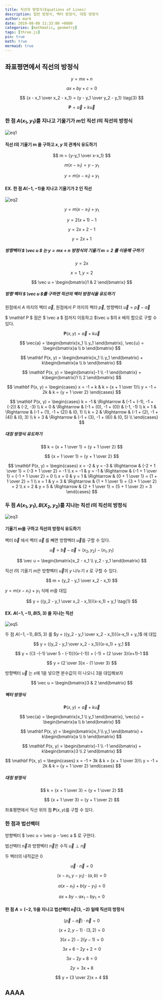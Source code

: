 ```yaml
---
title: 직선의 방정식(Equations of Lines)
description: 일반 방정식, 벡터 방정식, 대칭 방정식
author: mark
date: 2019-08-08 11:33:00 +0800
categories: [mathmatic, geometry]
tags: [three.js]
pin: true
math: true
mermaid: true
---
```



## **좌표평면에서 직선의 방정식**

$$
y = mx + n \tag{1}
$$

$$
ax + by + c = 0 \tag{2}
$$

$$
{x - x_1 \over x_2 - x_1} = {y - y_1 \over y_2 - y_1} \tag{3}
$$

$$
\mathbf{P} = \vec{a} + k\vec{u} \tag{4}
$$
 

### 한 점 $A(x_1, y_1)$를 지나고 기울기가 $m$인 직선 $l$의 직선의 방정식

![eq1](/assets/posts/20240724/image-1.png)

#### 직선 $l$의 기울기 m 을 구하고 $x, y$ 의 관계식 유도하기

$$
m = {y-y_1 \over x-x_1}
$$

$$
m(x-x_1) = y - y_1
$$

$$
y = m(x - x_1) + y_1
$$

#### EX. 한 점 $A(-1, -1)$을 지나고 기울기가 2 인 직선
![eq2](/assets/posts/20240724/image-3.png)

$$
y = m(x - x_1) + y_1
$$

$$
y = 2(x + 1) - 1
$$

$$
y = 2x + 2 - 1
$$

$$
y = 2x + 1
$$


##### 방향벡터 $ \vec u $ 는 $y = mx + n$ 방정식의 기울기 $m = 2$ 를 이용해 구하기

$$y=2x$$

$$x = 1, y = 2$$

$$ \vec u = \begin{bmatrix}1 & 2 \end{bmatrix} $$
  
##### 방향 벡터 $ \vec u $를 구하면 직선의 벡터 방정식을 유도하기

원점에서 $A$ 까지의 벡터 $\vec a$, 원점에서 $P$ 까지의 벡터 $\vec p$, 방향벡터 $\vec u = \vec p - \vec a$  

$ \mathbf P $ 점은 $ \vec a $ 점까지 이동하고 $\vec u $의 $k$ 배의 합으로 구할 수 있다.  

$$ \mathbf P(x, y) = \vec{a} + k\vec{u} $$

$$ \vec{a} = \begin{bmatrix}x_1 \\ y_1 \end{bmatrix}, \vec{u} = \begin{bmatrix}a \\ b \end{bmatrix} $$

$$ \mathbf P(x, y) = \begin{bmatrix}x_1 \\ y_1 \end{bmatrix} + k\begin{bmatrix}a \\ b \end{bmatrix} $$

$$ \mathbf P(x, y) = \begin{bmatrix}-1 \\ -1 \end{bmatrix} + k\begin{bmatrix}1 \\ 2 \end{bmatrix} $$

$$ 
\mathbf P(x, y) = 
  \begin{cases} 
    x = -1 + k & k = {x + 1 \over 1}\\
    y = -1 + 2k & k = {y + 1 \over 2}
  \end{cases} 
$$

$$ 
\mathbf P(x, y) = 
  \begin{cases}   
    k = -1 & \Rightarrow & (-1 + (-1), -1 + (-2)) & (-2, -3) \\
    k = 0 & \Rightarrow & (-1 + (0), -1 + (0)) & (-1, -1) \\
    k = 1 & \Rightarrow & (-1 + (1), -1 + (2)) & (0, 1) \\
    k = 2 & \Rightarrow & (-1 + (2), -1 + (4)) & (0, 3) \\
    k = 3 & \Rightarrow & (-1 + (3), -1 + (6)) & (0, 5) \\
  \end{cases} 
$$

##### 대칭 방정식 유도하기

$$
k = {x + 1 \over 1} = {y + 1 \over 2}
$$

$$
{x + 1 \over 1} = {y + 1 \over 2}
$$

$$ 
\mathbf P(x, y) = 
  \begin{cases}   
    x = -2 & y = -3 & \Rightarrow & {-2 + 1 \over 1} = {-3 + 1 \over 2} = -1 \\
    x = -1 & y = -1 & \Rightarrow & {-1 + 1 \over 1} = {-1 + 1 \over 2} = 0 \\
    x = 0 & y = 1 & \Rightarrow & {0 + 1 \over 1} = {1 + 1 \over 2} = 1 \\
    x = 1 & y = 3 & \Rightarrow & {1 + 1 \over 1} = {3 + 1 \over 2} = 2 \\
    x = 2 & y = 5 & \Rightarrow & {2 + 1 \over 1} = {5 + 1 \over 2} = 3
  \end{cases} 
$$

### 두 점 $A(x_1, y_1), B(X_2, y_2)$를 지나는 직선 $l$의 직선의 방정식

![eq3](/assets/posts/20240724/image-4.png)

#### 기울기 m을 구하고 직선의 방정식 유도하기

벡터 $\vec b$ 에서 벡터 $\vec a$ 를 빼면 방향벡터 $\vec u$를 구할 수 있다.

$$
\vec u = \vec b - \vec a = (x_2, y_2) - (x_1, y_1)
$$

$$
\vec u = \begin{bmatrix}x_2 - x_1 \\ y_2 - y_1 \end{bmatrix}
$$

직선 $l$의 기울기 $m$은 방향벡터 $\vec u$의 $y$ 나누기 $x$ 로 구할 수 있다.  

$$
m = {y_2 - y_1 \over x_2 - x_1}
$$

$y = m(x - x_1) + y_1$ 식에 $m$을 대입

$$
y = ({y_2 - y_1 \over x_2 - x_1})(x-x_1) + y_1 \tag{1}
$$

#### EX. $A(-1,-1), B(5,3)$ 을 지나는 직선

![eq5](/assets/posts/20240724/image-5.png)

두 점 $A(-1,-1), B(5,3)$ 를 $y = ({y_2 - y_1 \over x_2 - x_1})(x-x_1) + y_1$ 에 대입

$$
y = ({y_2 - y_1 \over x_2 - x_1})(x-x_1) + y_1
$$

$$
y = ({3 -(-1) \over 5 - (-1)})(x-(-1)) + (-1) = {2 \over 3}(x+1)-1
$$

$$
y = {2 \over 3}x - {1 \over 3}
$$

방향벡터 $\vec u$ 는 $x$에 1을 넣으면 분수값이 이 나오니 3을 대입해보자

$$ \vec u = \begin{bmatrix}3 & 2 \end{bmatrix} $$


##### 벡터 방정식

$$ \mathbf P(x, y) = \vec{a} + k\vec{u} $$

$$ \vec{a} = \begin{bmatrix}x_1 \\ y_1 \end{bmatrix}, \vec{u} = \begin{bmatrix}a \\ b \end{bmatrix} $$

$$ \mathbf P(x, y) = \begin{bmatrix}x_1 \\ y_1 \end{bmatrix} + k\begin{bmatrix}a \\ b \end{bmatrix} $$

$$ \mathbf P(x, y) = \begin{bmatrix}-1 \\ -1 \end{bmatrix} + k\begin{bmatrix}3 \\ 2 \end{bmatrix} $$

$$ 
\mathbf P(x, y) = 
  \begin{cases} 
    x = -1 + 3k & k = {x + 1 \over 3}\\
    y = -1 + 2k & k = {y + 1 \over 2}
  \end{cases} 
$$

##### 대칭 방정식

$$
k = {x + 1 \over 3} = {y + 1 \over 2}
$$

$$
{x + 1 \over 3} = {y + 1 \over 2}
$$

좌표평면에서 직선 위의 점 $\mathbf P(x, y)$를 구할 수 있다.


### 한 점과 법선벡터

방향벡터 $ \vec u = \vec p - \vec a $ 로 구한다.
 
법선벡터 $\vec n$과 방향벡터 $\vec n$은 수직 $\vec u \perp \vec n$ 

두 벡터의 내적값은 0 

$$\vec u \cdot \vec n = 0$$

$$(x - x_1, y-y_1) \cdot (a, b) = 0$$

$$a(x - x_1) + b(y-y_1) = 0$$

$$ax + by - ax_1 - by_1 = 0 $$

#### 한 점 $A=(-2,1)$을 지나고 법선벡터 $\vec n(3,-2)$ 일때 직선의 방정식

$$ (\vec p - \vec a) \cdot \vec n = 0 $$

$$ (x+2, y-1) \cdot (3,2) = 0 $$

$$ 3(x+2) - 2(y-1) = 0 $$

$$ 3x + 6 - 2y + 2 = 0 $$

$$ 3x - 2y + 8 = 0 $$

$$ 2y = 3x + 8 $$

$$ y = {3 \over 2}x + 4 $$

## AAAA

<!-- code -->
<link rel="stylesheet" href="/assets/three/style.css">

<!-- Spinning Cube Demo -->
<div class='threejs'>
    <div id='canvas'></div>
</div>

<!-- Including the JavaScript module -->
<script type="module">
  import { Grid2DHelper } from '/assets/three/grid2d.helper.js';
  var helper = new Grid2DHelper(document.getElementById("canvas"));

  function init() {
    helper.init();
  }

  function animate() {
    requestAnimationFrame(animate);

    helper.update();
  }  
  init();
  animate();
</script>


